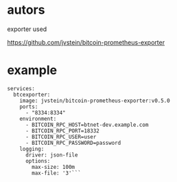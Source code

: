 # autors

exporter used

https://github.com/jvstein/bitcoin-prometheus-exporter

# example
```version: "3.7"
services:
  btcexporter:
    image: jvstein/bitcoin-prometheus-exporter:v0.5.0
    ports:
      - "8334:8334"
    environment:
      - BITCOIN_RPC_HOST=btnet-dev.example.com
      - BITCOIN_RPC_PORT=18332
      - BITCOIN_RPC_USER=user
      - BITCOIN_RPC_PASSWORD=password
    logging:
      driver: json-file
      options:
        max-size: 100m
        max-file: '3'```
